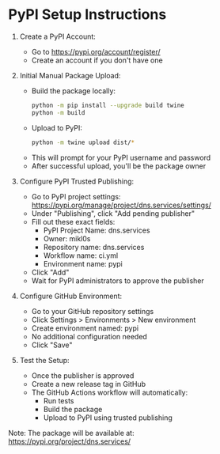 # PyPI Setup Instructions

1. Create a PyPI Account:
   - Go to https://pypi.org/account/register/
   - Create an account if you don't have one

2. Initial Manual Package Upload:
   - Build the package locally:
     ```bash
     python -m pip install --upgrade build twine
     python -m build
     ```
   - Upload to PyPI:
     ```bash
     python -m twine upload dist/*
     ```
   - This will prompt for your PyPI username and password
   - After successful upload, you'll be the package owner

3. Configure PyPI Trusted Publishing:
   - Go to PyPI project settings: https://pypi.org/manage/project/dns.services/settings/
   - Under "Publishing", click "Add pending publisher"
   - Fill out these exact fields:
     * PyPI Project Name: dns.services
     * Owner: mikl0s
     * Repository name: dns.services
     * Workflow name: ci.yml
     * Environment name: pypi
   - Click "Add"
   - Wait for PyPI administrators to approve the publisher

4. Configure GitHub Environment:
   - Go to your GitHub repository settings
   - Click Settings > Environments > New environment
   - Create environment named: pypi
   - No additional configuration needed
   - Click "Save"

5. Test the Setup:
   - Once the publisher is approved
   - Create a new release tag in GitHub
   - The GitHub Actions workflow will automatically:
     - Run tests
     - Build the package
     - Upload to PyPI using trusted publishing

Note: The package will be available at: https://pypi.org/project/dns.services/